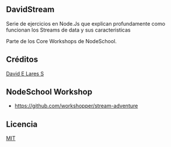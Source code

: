 ## DavidStream

Serie de ejercicios en Node.Js que explican profundamente como funcionan los Streams de data y sus caracteristicas

Parte de los Core Workshops de NodeSchool.

## Créditos
[David E Lares S](https://davidlares.com)

## NodeSchool Workshop
- https://github.com/workshopper/stream-adventure

## Licencia
[MIT](https://opensource.org/licenses/MIT)
